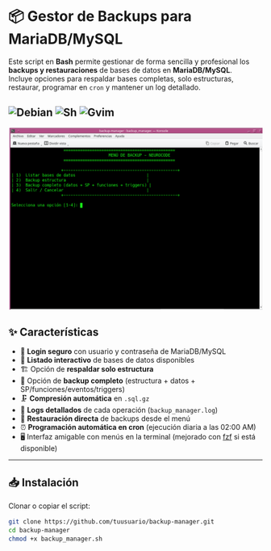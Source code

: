 # 📦 Gestor de Backups para MariaDB/MySQL

Este script en **Bash** permite gestionar de forma sencilla y profesional los **backups y restauraciones** de bases de datos en **MariaDB/MySQL**.  
Incluye opciones para respaldar bases completas, solo estructuras, restaurar, programar en `cron` y mantener un log detallado.

![Debian](https://img.shields.io/badge/Linux-Debian-red?logo=debian&logoColor=white)
![Sh](https://img.shields.io/badge/SH-Script-blue?logo=ssh&logoColor=white)
![Gvim](https://img.shields.io/badge/VI-Editor-orange?logo=Gvim&logoColor=white)
---
![Logo del proyecto](https://github.com/moleculax/backup-manager/blob/main/pantalla.png)


## ✨ Características

- 🔑 **Login seguro** con usuario y contraseña de MariaDB/MySQL  
- 📂 **Listado interactivo** de bases de datos disponibles  
- 🏗️ Opción de **respaldar solo estructura**  
- 📑 Opción de **backup completo** (estructura + datos + SP/funciones/eventos/triggers)  
- 🗜️ **Compresión automática** en `.sql.gz`  
- 📜 **Logs detallados** de cada operación (`backup_manager.log`)  
- 🔄 **Restauración directa** de backups desde el menú  
- ⏰ **Programación automática en cron** (ejecución diaria a las 02:00 AM)  
- 🖥️ Interfaz amigable con menús en la terminal (mejorado con [fzf](https://github.com/junegunn/fzf) si está disponible)

---


## 📥 Instalación

Clonar o copiar el script:

```bash
git clone https://github.com/tuusuario/backup-manager.git
cd backup-manager
chmod +x backup_manager.sh
```



